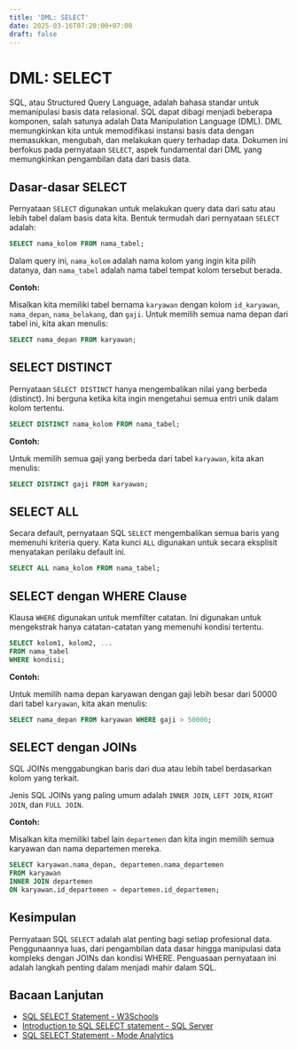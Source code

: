 ```yaml
---
title: 'DML: SELECT'
date: 2025-03-16T07:20:00+07:00
draft: false
---
```


# DML: SELECT

SQL, atau Structured Query Language, adalah bahasa standar untuk memanipulasi basis data relasional. SQL dapat dibagi menjadi beberapa komponen, salah satunya adalah Data Manipulation Language (DML). DML memungkinkan kita untuk memodifikasi instansi basis data dengan memasukkan, mengubah, dan melakukan query terhadap data. Dokumen ini berfokus pada pernyataan `SELECT`, aspek fundamental dari DML yang memungkinkan pengambilan data dari basis data.

## Dasar-dasar SELECT

Pernyataan `SELECT` digunakan untuk melakukan query data dari satu atau lebih tabel dalam basis data kita. Bentuk termudah dari pernyataan `SELECT` adalah:

```sql
SELECT nama_kolom FROM nama_tabel;
```

Dalam query ini, `nama_kolom` adalah nama kolom yang ingin kita pilih datanya, dan `nama_tabel` adalah nama tabel tempat kolom tersebut berada.

**Contoh:**

Misalkan kita memiliki tabel bernama `karyawan` dengan kolom `id_karyawan`, `nama_depan`, `nama_belakang`, dan `gaji`. Untuk memilih semua nama depan dari tabel ini, kita akan menulis:

```sql
SELECT nama_depan FROM karyawan;
```

## SELECT DISTINCT

Pernyataan `SELECT DISTINCT` hanya mengembalikan nilai yang berbeda (distinct). Ini berguna ketika kita ingin mengetahui semua entri unik dalam kolom tertentu.

```sql
SELECT DISTINCT nama_kolom FROM nama_tabel;
```

**Contoh:**

Untuk memilih semua gaji yang berbeda dari tabel `karyawan`, kita akan menulis:

```sql
SELECT DISTINCT gaji FROM karyawan;
```

## SELECT ALL

Secara default, pernyataan SQL `SELECT` mengembalikan semua baris yang memenuhi kriteria query. Kata kunci `ALL` digunakan untuk secara eksplisit menyatakan perilaku default ini.

```sql
SELECT ALL nama_kolom FROM nama_tabel;
```

## SELECT dengan WHERE Clause

Klausa `WHERE` digunakan untuk memfilter catatan. Ini digunakan untuk mengekstrak hanya catatan-catatan yang memenuhi kondisi tertentu.

```sql
SELECT kolom1, kolom2, ...
FROM nama_tabel
WHERE kondisi;
```

**Contoh:**

Untuk memilih nama depan karyawan dengan gaji lebih besar dari 50000 dari tabel `karyawan`, kita akan menulis:

```sql
SELECT nama_depan FROM karyawan WHERE gaji > 50000;
```

## SELECT dengan JOINs

SQL JOINs menggabungkan baris dari dua atau lebih tabel berdasarkan kolom yang terkait.

Jenis SQL JOINs yang paling umum adalah `INNER JOIN`, `LEFT JOIN`, `RIGHT JOIN`, dan `FULL JOIN`.

**Contoh:**

Misalkan kita memiliki tabel lain `departemen` dan kita ingin memilih semua karyawan dan nama departemen mereka.

```sql
SELECT karyawan.nama_depan, departemen.nama_departemen
FROM karyawan
INNER JOIN departemen
ON karyawan.id_departemen = departemen.id_departemen;
```

## Kesimpulan

Pernyataan SQL `SELECT` adalah alat penting bagi setiap profesional data. Penggunaannya luas, dari pengambilan data dasar hingga manipulasi data kompleks dengan JOINs dan kondisi WHERE. Penguasaan pernyataan ini adalah langkah penting dalam menjadi mahir dalam SQL.

## Bacaan Lanjutan

- [SQL SELECT Statement - W3Schools](https://www.w3schools.com/sql/sql_select.asp)
- [Introduction to SQL SELECT statement - SQL Server](https://docs.microsoft.com/en-us/sql/t-sql/queries/select-transact-sql)
- [SQL SELECT Statement - Mode Analytics](https://mode.com/sql-tutorial/sql-select-statement/)
